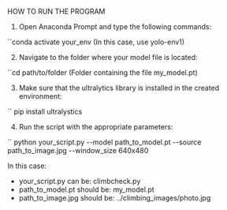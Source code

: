 HOW TO RUN THE PROGRAM

1. Open Anaconda Prompt and type the following commands:

``conda activate your_env (In this case, use yolo-env1)

2. Navigate to the folder where your model file is located:

``cd path/to/folder (Folder containing the file my_model.pt)

3. Make sure that the ultralytics library is installed in the created environment:

`` pip install ultralystics

4. Run the script with the appropriate parameters:

`` python your_script.py --model path_to_model.pt --source path_to_image.jpg --window_size 640x480

In this case:

* your_script.py can be:
    climbcheck.py
* path_to_model.pt should be:
    my_model.pt
* path_to_image.jpg should be:
    ../climbing_images/photo.jpg


